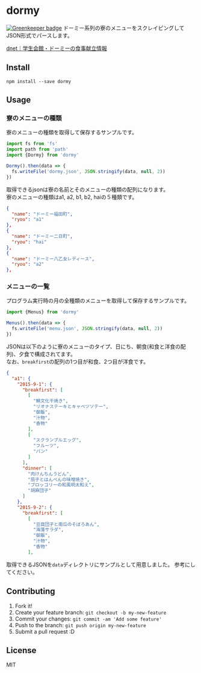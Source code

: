 # dormy

[![Greenkeeper badge](https://badges.greenkeeper.io/akameco/dormy.svg)](https://greenkeeper.io/)
ドーミー系列の寮のメニューをスクレイピングしてJSON形式でパースします。

[dnet｜学生会館・ドーミーの食事献立情報](http://www.dnet.gr.jp/menulist/)

## Install

```
npm install --save dormy
```

## Usage

### 寮のメニューの種類

寮のメニューの種類を取得して保存するサンプルです。

```js
import fs from 'fs'
import path from 'path'
import {Dormy} from 'dormy'

Dormy().then(data => {
  fs.writeFile('dormy.json', JSON.stringify(data, null, 2))
})
```

取得できるjsonは寮の名前とそのメニューの種類の配列になります。  
寮のメニューの種類はa1, a2, b1, b2, haiの５種類です。

```json
{
  "name": "ドーミー福田町",
  "ryou": "a1"
},
{
  "name": "ドーミー二日町",
  "ryou": "hai"
},
{
  "name": "ドーミー八乙女レディース",
  "ryou": "a2"
},
```

### メニューの一覧
プログラム実行時の月の全種類のメニューを取得して保存するサンプルです。

```js
import {Menus} from 'dormy'

Menus().then(data => {
  fs.writeFile('menu.json', JSON.stringify(data, null, 2))
})
```

JSONは以下のように寮のメニューのタイプ、日にち、朝食(和食と洋食の配列)、夕食で構成されてます。  
なお、`breakfirst`の配列の1つ目が和食、2つ目が洋食です。

```json
{
  "a1": {
    "2015-9-1": {
      "breakfirst": [
        [
          "鯖文化干焼き",
          "リオナステーキとキャベツソテー",
          "御飯",
          "汁物",
          "香物"
        ],
        [
          "スクランブルエッグ",
          "フルーツ",
          "パン"
        ]
      ],
      "dinner": [
        "肉けんちんうどん",
        "茄子とはんぺんの味噌焼き",
        "ブロッコリーの和風明太和え",
        "胡麻団子"
      ]
    },
    "2015-9-2": {
      "breakfirst": [
        [
          "豆腐団子と南瓜のそぼろあん",
          "海藻サラダ",
          "御飯",
          "汁物",
          "香物"
        ],
```

取得できるJSONを`data`ディレクトリにサンプルとして用意しました。
参考にしてください。

## Contributing
1. Fork it!
2. Create your feature branch: `git checkout -b my-new-feature`
3. Commit your changes: `git commit -am 'Add some feature'`
4. Push to the branch: `git push origin my-new-feature`
5. Submit a pull request :D

## License
MIT
